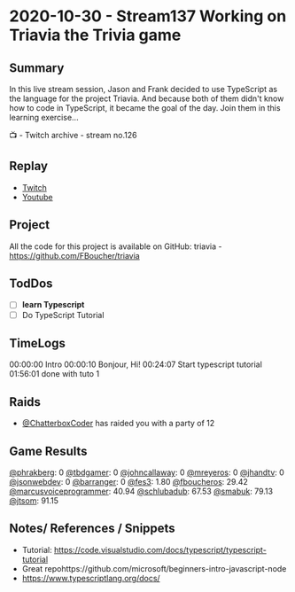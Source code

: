 
# 2020-10-30 - Stream137 Working on Triavia the Trivia game

Summary
-------

In this live stream session, Jason and Frank decided to use TypeScript as the language for the project Triavia. And because both of them didn't know how to code in TypeScript, it became the goal of the day. Join them in this learning exercise...

📺 - Twitch archive - stream no.126

Replay
------

- [Twitch](https://www.twitch.tv/fboucheros)
- [Youtube](https://youtu.be/ZbuvdEoB88I)

## Project

All the code for this project is available on GitHub: triavia - https://github.com/FBoucher/triavia

## TodDos

- [ ] **learn Typescript**
- [ ] Do TypeScript Tutorial

## TimeLogs

00:00:00 Intro
00:00:10 Bonjour, Hi!
00:24:07 Start typescript tutorial
01:56:01 done with tuto 1

## Raids

- [@ChatterboxCoder](https://www.twitch.tv/ChatterboxCoder) has raided you with a party of 12

## Game Results

[@phrakberg](https://www.twitch.tv/phrakberg): 0
[@tbdgamer](https://www.twitch.tv/tbdgamer): 0
[@johncallaway](https://www.twitch.tv/johncallaway): 0
[@mreyeros](https://www.twitch.tv/mreyeros): 0
[@jhandtv](https://www.twitch.tv/jhandtv): 0
[@jsonwebdev](https://www.twitch.tv/jsonwebdev): 0
[@barranger](https://www.twitch.tv/barranger): 0
[@fes3](https://www.twitch.tv/fes3): 1.80
[@fboucheros](https://www.twitch.tv/fboucheros): 29.42
[@marcusvoiceprogrammer](https://www.twitch.tv/marcusvoiceprogrammer): 40.94
[@schlubadub](https://www.twitch.tv/schlubadub): 67.53
[@smabuk](https://www.twitch.tv/smabuk): 79.13
[@jtsom](https://www.twitch.tv/jtsom): 91.15

## Notes/ References / Snippets

- Tutorial: https://code.visualstudio.com/docs/typescript/typescript-tutorial
- Great repohttps://github.com/microsoft/beginners-intro-javascript-node
- https://www.typescriptlang.org/docs/
